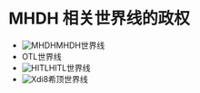 # MHDH 相关世界线的政权

- ![MHDH](//static.miraheze.org/hamuddaolihumanlinewikiwiki/9/9f/Donglian2.png)MHDH世界线
- OTL世界线
- ![HITL](//static.miraheze.org/hamuddaolihumanlinewikiwiki/2/28/Hamud.png)HITL世界线
- ![Xdi8](//static.miraheze.org/hamuddaolihumanlinewikiwiki/f/f6/Xdi8.png)希顶世界线
